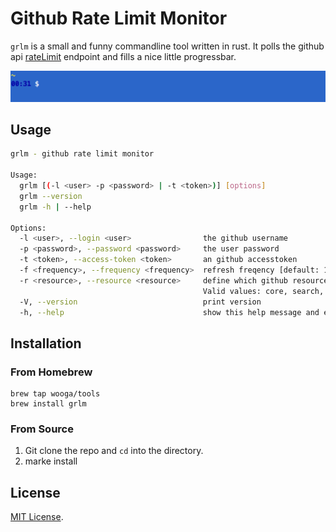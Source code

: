 Github Rate Limit Monitor
=========================

`grlm` is a small and funny commandline tool written in rust.
It polls the github api [rateLimit](https://developer.github.com/v3/rate_limit/) endpoint and fills a nice little progressbar.

![screencast](docs/grlm.gif)

Usage
-----

```bash
grlm - github rate limit monitor

Usage:
  grlm [(-l <user> -p <password> | -t <token>)] [options]
  grlm --version
  grlm -h | --help

Options:
  -l <user>, --login <user>                the github username
  -p <password>, --password <password>     the user password
  -t <token>, --access-token <token>       an github accesstoken
  -f <frequency>, --frequency <frequency>  refresh freqency [default: 10]
  -r <resource>, --resource <resource>     define which github resource to show
                                           Valid values: core, search, graphql [default: core]
  -V, --version                            print version
  -h, --help                               show this help message and exit
```

Installation
------------

### From Homebrew

```
brew tap wooga/tools
brew install grlm
```

### From Source

1. Git clone the repo and `cd` into the directory. 
2. marke install

License
-------

[MIT License](http://opensource.org/licenses/MIT).

